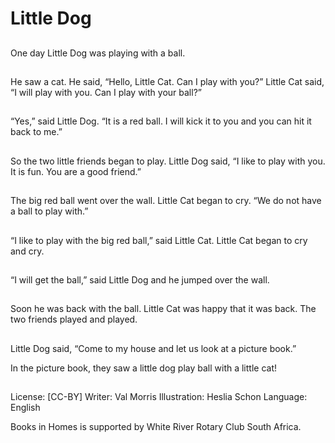 # Little Dog

##
One day Little Dog was
playing with a ball.

##
He saw a cat.
He said, “Hello, Little
Cat. Can I play with
you?”
Little Cat said,
“I will play with you.
Can I play with your
ball?”

##
“Yes,” said Little Dog.
“It is a red ball. I will
kick it to you and you
can hit it back to me.”

##
So the two little friends
began to play.
Little Dog said, “I like to
play with you. It is fun.
You are a good friend.”

##
The big red ball went
over the wall. Little Cat
began to cry.
“We do not have a ball
to play with.”

##
“I like to play with the
big red ball,” said Little
Cat.
Little Cat began to cry
and cry.

##
“I will get the ball,” said
Little Dog and he
jumped over the wall.

##
Soon he was back with
the ball.
Little Cat was happy
that it was back.
The two friends played
and played.

##
Little Dog said, “Come
to my house and let us
look at a picture book.”

In the picture book,
they saw a little dog
play ball with a little
cat!

##
License: [CC-BY]
Writer: Val Morris
Illustration: Heslia Schon
Language: English

Books in Homes is supported by
White River Rotary Club South
Africa.

